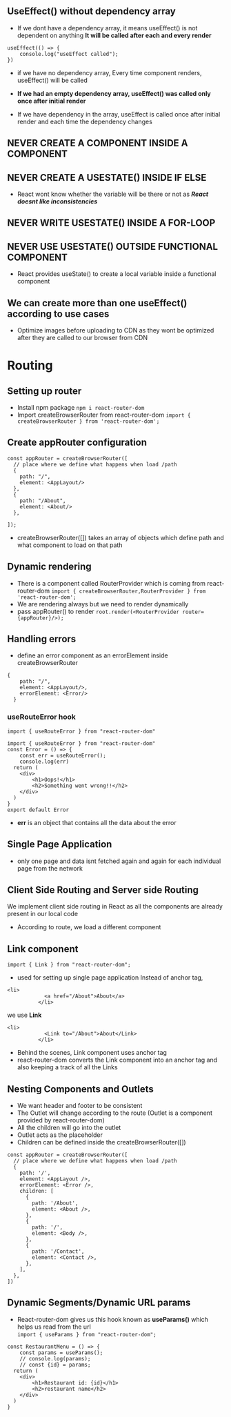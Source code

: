 ## UseEffect() without dependency array
- If we dont have a dependency array, it means useEffect() is not dependent on anything
**It will be called after each and every render**
```
useEffect(() => {
    console.log("useEffect called");
})
```
- if we have no dependency array, Every time component renders, useEffect() will be called

- **If we had an empty dependency array, useEffect() was called only once after initial render**
- If we have dependency in the array, useEffect is called once after initial render and each time the dependency changes

## NEVER CREATE A COMPONENT INSIDE A COMPONENT
## NEVER CREATE A USESTATE() INSIDE IF ELSE
- React wont know whether the variable will be there or not as ***React doesnt like inconsistencies***
## NEVER WRITE USESTATE() INSIDE A FOR-LOOP
## NEVER USE USESTATE() OUTSIDE FUNCTIONAL COMPONENT
- React provides useState() to create a local variable inside a functional component

## We can create more than one useEffect() according to use cases
- Optimize images before uploading to CDN as they wont be optimized after they are called to our browser from CDN

# Routing
## Setting up router
- Install npm package
```npm i react-router-dom```
- Import createBrowserRouter from react-router-dom
```import { createBrowserRouter } from 'react-router-dom';```

## Create appRouter configuration
```
const appRouter = createBrowserRouter([
  // place where we define what happens when load /path
  {
    path: "/",
    element: <AppLayout/>
  },
  {
    path: "/About",
    element: <About/>
  },

]);
```
- createBrowserRouter([]) takes an array of objects which define path and what component to load on that path

## Dynamic rendering
- There is a component called RouterProvider which is coming from react-router-dom
```import { createBrowserRouter,RouterProvider } from 'react-router-dom';```
- We are rendering <AppLayout/> always but we need to render dynamically
- pass appRouter() to render
```root.render(<RouterProvider router={appRouter}/>);```

## Handling errors
- define an error component as an errorElement inside createBrowserRouter
```
{
    path: "/",
    element: <AppLayout/>,
    errorElement: <Error/>
  }
```
### useRouteError hook
```import { useRouteError } from "react-router-dom"```
```
import { useRouteError } from "react-router-dom"
const Error = () => {
    const err = useRouteError();
    console.log(err)
  return (
    <div>
        <h1>Oops!</h1>
        <h2>Something went wrong!!</h2>
    </div>
  )
}
export default Error
```
- **err** is an object that contains all the data about the error

## Single Page Application
- only one page and data isnt fetched again and again for each individual page from the network
## Client Side Routing and Server side Routing
We implement client side routing in React as all the components are already present in our local code
- According to route, we load a different component

## Link component
```import { Link } from "react-router-dom";```
- used for setting up single page application
Instead of anchor tag,
```
<li>
            <a href="/About">About</a>
          </li>
```
we use **Link**
```
<li>
            <Link to="/About">About</Link>
          </li>
```
- Behind the scenes, Link component uses anchor tag
- react-router-dom converts the Link component into an anchor tag and also keeping a track of all the Links

## Nesting Components and Outlets
- We want header and footer to be consistent
- The Outlet will change according to the route (Outlet is a component provided by react-router-dom)
- All the children will go into the outlet
- Outlet acts as the placeholder
- Children can be defined inside the createBrowserRouter([])

```
const appRouter = createBrowserRouter([
  // place where we define what happens when load /path
  {
    path: '/',
    element: <AppLayout />,
    errorElement: <Error />,
    children: [
      {
        path: '/About',
        element: <About />,
      },
      {
        path: '/',
        element: <Body />,
      },
      {
        path: '/Contact',
        element: <Contact />,
      },
    ],
  },
])
```

## Dynamic Segments/Dynamic URL params
- React-router-dom gives us this hook known as **useParams()** which helps us read from the url\
```import { useParams } from "react-router-dom";```

```
const RestaurantMenu = () => {
    const params = useParams();
    // console.log(params);
    // const {id} = params;
  return (
    <div>
        <h1>Restaurant id: {id}</h1>
        <h2>restaurant name</h2>
    </div>
  )
}
```

